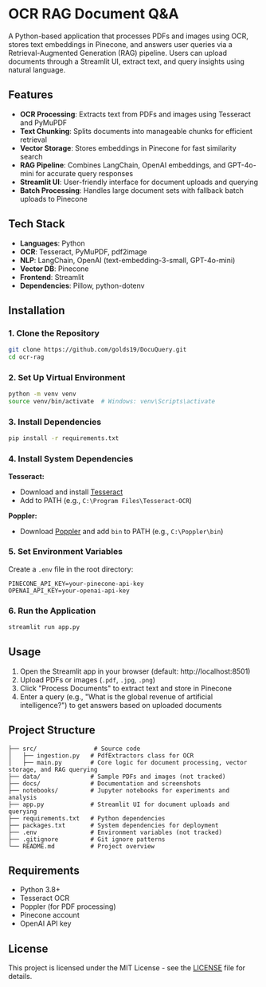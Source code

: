 # OCR RAG Document Q&A

A Python-based application that processes PDFs and images using OCR, stores text embeddings in Pinecone, and answers user queries via a Retrieval-Augmented Generation (RAG) pipeline. Users can upload documents through a Streamlit UI, extract text, and query insights using natural language.

## Features

- **OCR Processing**: Extracts text from PDFs and images using Tesseract and PyMuPDF
- **Text Chunking**: Splits documents into manageable chunks for efficient retrieval
- **Vector Storage**: Stores embeddings in Pinecone for fast similarity search
- **RAG Pipeline**: Combines LangChain, OpenAI embeddings, and GPT-4o-mini for accurate query responses
- **Streamlit UI**: User-friendly interface for document uploads and querying
- **Batch Processing**: Handles large document sets with fallback batch uploads to Pinecone

## Tech Stack

- **Languages**: Python
- **OCR**: Tesseract, PyMuPDF, pdf2image
- **NLP**: LangChain, OpenAI (text-embedding-3-small, GPT-4o-mini)
- **Vector DB**: Pinecone
- **Frontend**: Streamlit
- **Dependencies**: Pillow, python-dotenv

## Installation

### 1. Clone the Repository

```bash
git clone https://github.com/golds19/DocuQuery.git
cd ocr-rag
```

### 2. Set Up Virtual Environment

```bash
python -m venv venv
source venv/bin/activate  # Windows: venv\Scripts\activate
```

### 3. Install Dependencies

```bash
pip install -r requirements.txt
```

### 4. Install System Dependencies

**Tesseract:**
- Download and install [Tesseract](https://github.com/tesseract-ocr/tesseract)
- Add to PATH (e.g., `C:\Program Files\Tesseract-OCR`)

**Poppler:**
- Download [Poppler](https://poppler.freedesktop.org/) and add `bin` to PATH (e.g., `C:\Poppler\bin`)

### 5. Set Environment Variables

Create a `.env` file in the root directory:

```env
PINECONE_API_KEY=your-pinecone-api-key
OPENAI_API_KEY=your-openai-api-key
```

### 6. Run the Application

```bash
streamlit run app.py
```

## Usage

1. Open the Streamlit app in your browser (default: http://localhost:8501)
2. Upload PDFs or images (`.pdf`, `.jpg`, `.png`)
3. Click "Process Documents" to extract text and store in Pinecone
4. Enter a query (e.g., "What is the global revenue of artificial intelligence?") to get answers based on uploaded documents

## Project Structure

```
├── src/                # Source code
│   ├── ingestion.py   # PdfExtractors class for OCR
│   ├── main.py        # Core logic for document processing, vector storage, and RAG querying
├── data/              # Sample PDFs and images (not tracked)
├── docs/              # Documentation and screenshots
├── notebooks/         # Jupyter notebooks for experiments and analysis
├── app.py             # Streamlit UI for document uploads and querying
├── requirements.txt   # Python dependencies
├── packages.txt       # System dependencies for deployment
├── .env               # Environment variables (not tracked)
├── .gitignore         # Git ignore patterns
└── README.md          # Project overview
```

## Requirements

- Python 3.8+
- Tesseract OCR
- Poppler (for PDF processing)
- Pinecone account
- OpenAI API key

## License

This project is licensed under the MIT License - see the [LICENSE](LICENSE) file for details.
